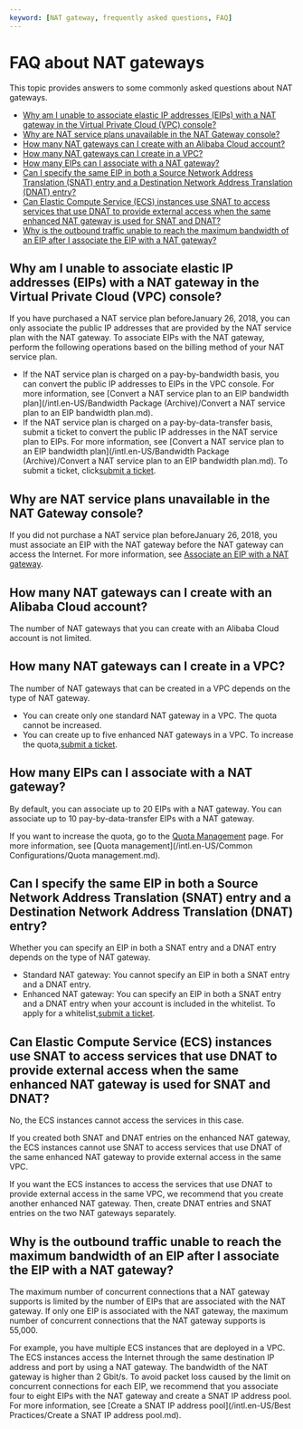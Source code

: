 ```yaml
---
keyword: [NAT gateway, frequently asked questions, FAQ]
---
```


# FAQ about NAT gateways

This topic provides answers to some commonly asked questions about NAT gateways.

-   [Why am I unable to associate elastic IP addresses \(EIPs\) with a NAT gateway in the Virtual Private Cloud \(VPC\) console?](#section_dxn_v29_z2k)
-   [Why are NAT service plans unavailable in the NAT Gateway console?](#section_g17_xi3_lt0)
-   [How many NAT gateways can I create with an Alibaba Cloud account?](#section_ch5_lda_osh)
-   [How many NAT gateways can I create in a VPC?](#section_8l9_cwy_02b)
-   [How many EIPs can I associate with a NAT gateway?](#section_9hb_4u4_f2e)
-   [Can I specify the same EIP in both a Source Network Address Translation \(SNAT\) entry and a Destination Network Address Translation \(DNAT\) entry?](#section_9qf_el8_09i)
-   [Can Elastic Compute Service \(ECS\) instances use SNAT to access services that use DNAT to provide external access when the same enhanced NAT gateway is used for SNAT and DNAT?](#section_wdq_wze_1yj)
-   [Why is the outbound traffic unable to reach the maximum bandwidth of an EIP after I associate the EIP with a NAT gateway?](#section_i0c_yb8_sw1)

## Why am I unable to associate elastic IP addresses \(EIPs\) with a NAT gateway in the Virtual Private Cloud \(VPC\) console?

If you have purchased a NAT service plan beforeJanuary 26, 2018, you can only associate the public IP addresses that are provided by the NAT service plan with the NAT gateway. To associate EIPs with the NAT gateway, perform the following operations based on the billing method of your NAT service plan.

-   If the NAT service plan is charged on a pay-by-bandwidth basis, you can convert the public IP addresses to EIPs in the VPC console. For more information, see [Convert a NAT service plan to an EIP bandwidth plan](/intl.en-US/Bandwidth Package (Archive)/Convert a NAT service plan to an EIP bandwidth plan.md).
-   If the NAT service plan is charged on a pay-by-data-transfer basis, submit a ticket to convert the public IP addresses in the NAT service plan to EIPs. For more information, see [Convert a NAT service plan to an EIP bandwidth plan](/intl.en-US/Bandwidth Package (Archive)/Convert a NAT service plan to an EIP bandwidth plan.md). To submit a ticket, click[submit a ticket](https://workorder-intl.console.aliyun.com/#/ticket/createIndex).

## Why are NAT service plans unavailable in the NAT Gateway console?

If you did not purchase a NAT service plan beforeJanuary 26, 2018, you must associate an EIP with the NAT gateway before the NAT gateway can access the Internet. For more information, see [Associate an EIP with a NAT gateway]().

## How many NAT gateways can I create with an Alibaba Cloud account?

The number of NAT gateways that you can create with an Alibaba Cloud account is not limited.

## How many NAT gateways can I create in a VPC?

The number of NAT gateways that can be created in a VPC depends on the type of NAT gateway.

-   You can create only one standard NAT gateway in a VPC. The quota cannot be increased.
-   You can create up to five enhanced NAT gateways in a VPC. To increase the quota,[submit a ticket](https://workorder-intl.console.aliyun.com/#/ticket/createIndex).

## How many EIPs can I associate with a NAT gateway?

By default, you can associate up to 20 EIPs with a NAT gateway. You can associate up to 10 pay-by-data-transfer EIPs with a NAT gateway.

If you want to increase the quota, go to the [Quota Management](https://vpc.console.aliyun.com/quota) page. For more information, see [Quota management](/intl.en-US/Common Configurations/Quota management.md).

## Can I specify the same EIP in both a Source Network Address Translation \(SNAT\) entry and a Destination Network Address Translation \(DNAT\) entry?

Whether you can specify an EIP in both a SNAT entry and a DNAT entry depends on the type of NAT gateway.

-   Standard NAT gateway: You cannot specify an EIP in both a SNAT entry and a DNAT entry.
-   Enhanced NAT gateway: You can specify an EIP in both a SNAT entry and a DNAT entry when your account is included in the whitelist. To apply for a whitelist,[submit a ticket](https://workorder-intl.console.aliyun.com/#/ticket/createIndex).

## Can Elastic Compute Service \(ECS\) instances use SNAT to access services that use DNAT to provide external access when the same enhanced NAT gateway is used for SNAT and DNAT?

No, the ECS instances cannot access the services in this case.

If you created both SNAT and DNAT entries on the enhanced NAT gateway, the ECS instances cannot use SNAT to access services that use DNAT of the same enhanced NAT gateway to provide external access in the same VPC.

If you want the ECS instances to access the services that use DNAT to provide external access in the same VPC, we recommend that you create another enhanced NAT gateway. Then, create DNAT entries and SNAT entries on the two NAT gateways separately.

## Why is the outbound traffic unable to reach the maximum bandwidth of an EIP after I associate the EIP with a NAT gateway?

The maximum number of concurrent connections that a NAT gateway supports is limited by the number of EIPs that are associated with the NAT gateway. If only one EIP is associated with the NAT gateway, the maximum number of concurrent connections that the NAT gateway supports is 55,000.

For example, you have multiple ECS instances that are deployed in a VPC. The ECS instances access the Internet through the same destination IP address and port by using a NAT gateway. The bandwidth of the NAT gateway is higher than 2 Gbit/s. To avoid packet loss caused by the limit on concurrent connections for each EIP, we recommend that you associate four to eight EIPs with the NAT gateway and create a SNAT IP address pool. For more information, see [Create a SNAT IP address pool](/intl.en-US/Best Practices/Create a SNAT IP address pool.md).

